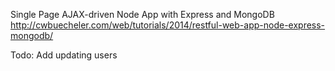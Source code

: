 Single Page AJAX-driven Node App with Express and MongoDB
http://cwbuecheler.com/web/tutorials/2014/restful-web-app-node-express-mongodb/

Todo:
Add updating users